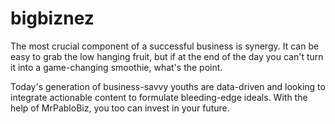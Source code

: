 ﻿# bigbiznez

The most crucial component of a successful business is synergy. It can be easy to grab the low hanging fruit, but if at the end of the day you can't turn it into a game-changing smoothie, what's the point.

Today's generation of business-savvy youths are data-driven and looking to integrate actionable content to formulate bleeding-edge ideals. With the help of MrPabloBiz, you too can invest in your future.
